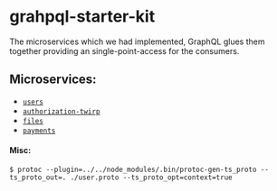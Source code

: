 # grahpql-starter-kit

The microservices which we had implemented, GraphQL glues them together providing an single-point-access for the consumers.

## Microservices:

- [`users`](https://github.com/pepeunlimited/users)
- [`authorization-twirp`](https://github.com/pepeunlimited/authorization-twirp)
- [`files`](https://github.com/pepeunlimited/files)
- [`payments`](https://github.com/pepeunlimited/payments)

#### Misc:

```
$ protoc --plugin=../../node_modules/.bin/protoc-gen-ts_proto --ts_proto_out=. ./user.proto --ts_proto_opt=context=true
```